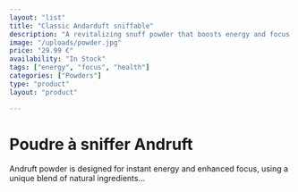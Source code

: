 ```yaml
---
layout: "list"
title: "Classic Andarduft sniffable"
description: "A revitalizing snuff powder that boosts energy and focus instantly."
image: "/uploads/powder.jpg"
price: "29.99 €"
availability: "In Stock"
tags: ["energy", "focus", "health"]
categories: ["Powders"]
type: "product"
layout: "product"

---
```


# Poudre à sniffer Andruft

Andruft powder is designed for instant energy and enhanced focus, using a unique blend of natural ingredients...
